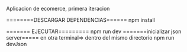 Aplicacion de ecomerce, primera iteracion

========DESCARGAR DEPENDENCIAS======
npm install

======= EJECUTAR=========
npm run dev
=======inicializar json server=====
en otra terminal=> dentro del mismo directorio
npm run devJson
